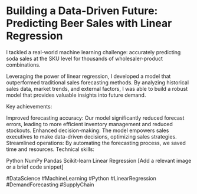 # Building a Data-Driven Future: Predicting Beer Sales with Linear Regression


 I tackled a real-world machine learning challenge: accurately predicting soda sales at the SKU level for thousands of wholesaler-product combinations.

Leveraging the power of linear regression, I developed a model that outperformed traditional sales forecasting methods. By analyzing historical sales data, market trends, and external factors, I was able to build a robust model that provides valuable insights into future demand.

Key achievements:

Improved forecasting accuracy: Our model significantly reduced forecast errors, leading to more efficient inventory management and reduced stockouts.
Enhanced decision-making: The model empowers sales executives to make data-driven decisions, optimizing sales strategies.
Streamlined operations: By automating the forecasting process, we saved time and resources.
Technical skills:

Python
NumPy
Pandas
Scikit-learn
Linear Regression
[Add a relevant image or a brief code snippet]

#DataScience #MachineLearning #Python #LinearRegression #DemandForecasting #SupplyChain
